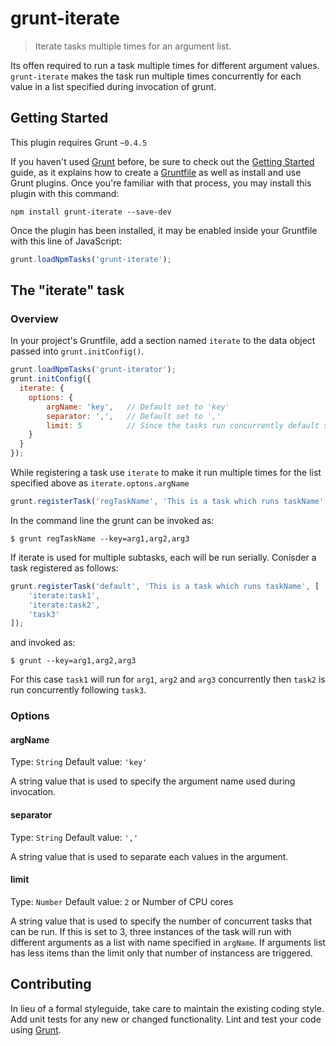 # grunt-iterate
> Iterate tasks multiple times for an argument list. 

Its offen required to run a task multiple times for different argument values. `grunt-iterate` makes the task run multiple times concurrently for each value in a list specified during invocation of grunt.

## Getting Started
This plugin requires Grunt `~0.4.5`

If you haven't used [Grunt](http://gruntjs.com/) before, be sure to check out the [Getting Started](http://gruntjs.com/getting-started) guide, as it explains how to create a [Gruntfile](http://gruntjs.com/sample-gruntfile) as well as install and use Grunt plugins. Once you're familiar with that process, you may install this plugin with this command:

```shell
npm install grunt-iterate --save-dev
```

Once the plugin has been installed, it may be enabled inside your Gruntfile with this line of JavaScript:

```js
grunt.loadNpmTasks('grunt-iterate');
```

## The "iterate" task

### Overview
In your project's Gruntfile, add a section named `iterate` to the data object passed into `grunt.initConfig()`.

```js
grunt.loadNpmTasks('grunt-iterator');
grunt.initConfig({
  iterate: {
    options: {
        argName: 'key',   // Default set to 'key'
        separator: ',',   // Default set to ','
        limit: 5          // Since the tasks run concurrently default set to maximum of 2 or number of CPU cores
    }
  }
});
```
While registering a task use `iterate` to make it run multiple times for the list specified above as `iterate.optons.argName`
```js
grunt.registerTask('regTaskName', 'This is a task which runs taskName', ['iterate:task1']);
```
In the command line the grunt can be invoked as:
```unix
$ grunt regTaskName --key=arg1,arg2,arg3
```
If iterate is used for multiple subtasks, each will be run serially. Conisder a task registered as follows:
```js
grunt.registerTask('default', 'This is a task which runs taskName', [
    'iterate:task1',
    'iterate:task2',
    'task3'
]);
```
and invoked as:
```
$ grunt --key=arg1,arg2,arg3
```
For this case `task1` will run for `arg1`, `arg2` and `arg3` concurrently then `task2` is run concurrently following `task3`.  

### Options
#### argName
Type: `String`
Default value: `'key'`

A string value that is used to specify the argument name used during invocation.

#### separator
Type: `String`
Default value: `','`

A string value that is used to separate each values in the argument.

#### limit
Type: `Number`
Default value: `2` or Number of CPU cores

A string value that is used to specify the number of concurrent tasks that can be run. If this is set to 3, three instances of the task will run with different arguments as a list with name specified in `argName`. If arguments list has less items than the limit only that number of instancess are triggered.

## Contributing
In lieu of a formal styleguide, take care to maintain the existing coding style. Add unit tests for any new or changed functionality. Lint and test your code using [Grunt](http://gruntjs.com/).
